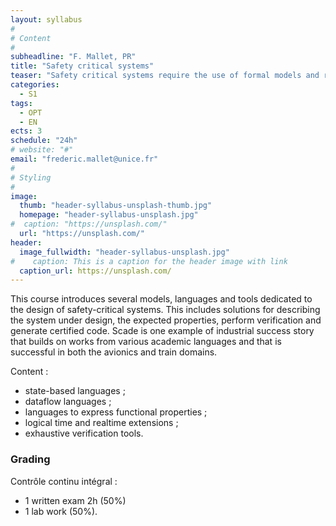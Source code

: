 ```yaml
---
layout: syllabus
#
# Content
#
subheadline: "F. Mallet, PR"
title: "Safety critical systems"
teaser: "Safety critical systems require the use of formal models and rely on exhaustive analysis techniques to ensure that the software actually do what it is supposed to do (with regards to the requirements) et do it correctly (without bugs). This lecture gives an overview of some techniques and languages used in that context."
categories:
  - S1
tags:
  - OPT
  - EN
ects: 3
schedule: "24h"
# website: "#"
email: "frederic.mallet@unice.fr"
#
# Styling
#
image:
  thumb: "header-syllabus-unsplash-thumb.jpg"
  homepage: "header-syllabus-unsplash.jpg"
#  caption: "https://unsplash.com/"
  url: "https://unsplash.com/"
header:
  image_fullwidth: "header-syllabus-unsplash.jpg"
#    caption: This is a caption for the header image with link
  caption_url: https://unsplash.com/  
---
```

This course introduces several models, languages and tools dedicated to the design of safety-critical systems.
This includes solutions for describing the system under design, the expected properties, perform verification and generate certified  code. Scade is one example of industrial success story that builds on works from various academic languages and that is successful in both the avionics and train domains.

Content :
- state-based languages ;
- dataflow languages ;
- languages to express functional properties ;
- logical time and realtime extensions ;
- exhaustive verification tools.

### Grading ###

Contrôle continu intégral :
- 1 written exam 2h (50%)
- 1 lab work (50%).
